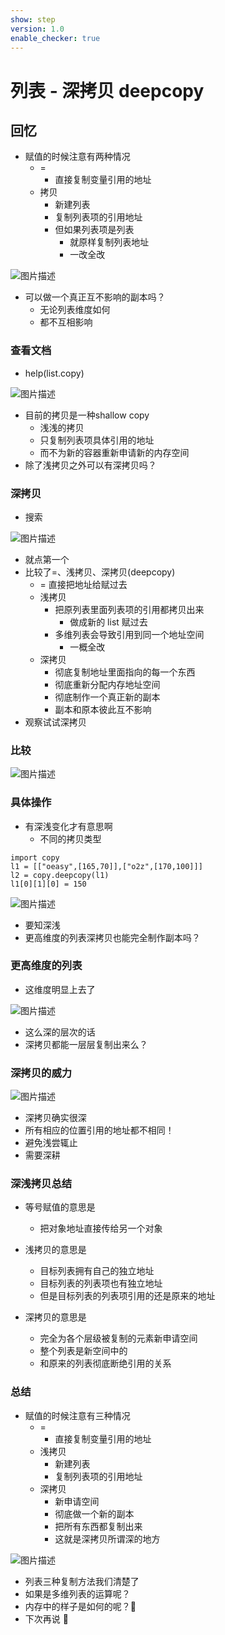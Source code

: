 ```yaml
---
show: step
version: 1.0
enable_checker: true
---
```


# 列表 - 深拷贝 deepcopy

## 回忆

- 赋值的时候注意有两种情况
  - = 
	- 直接复制变量引用的地址
  - 拷贝 
	- 新建列表
	- 复制列表项的引用地址	
	- 但如果列表项是列表
		- 就原样复制列表地址
		- 一改全改

![图片描述](https://doc.shiyanlou.com/courses/uid1190679-20221129-1669730371125)

- 可以做一个真正互不影响的副本吗？
	- 无论列表维度如何
	- 都不互相影响

### 查看文档

- help(list.copy)

![图片描述](https://doc.shiyanlou.com/courses/uid1190679-20221129-1669710271108)

- 目前的拷贝是一种shallow copy
	- 浅浅的拷贝
	- 只复制列表项具体引用的地址
	- 而不为新的容器重新申请新的内存空间
- 除了浅拷贝之外可以有深拷贝吗？
	
### 深拷贝

- 搜索

![图片描述](https://doc.shiyanlou.com/courses/uid1190679-20210829-1630231994247)

- 就点第一个
- 比较了=、浅拷贝、深拷贝(deepcopy)
  - = 直接把地址给赋过去
  - 浅拷贝 
	- 把原列表里面列表项的引用都拷贝出来 
		- 做成新的 list 赋过去
	- 多维列表会导致引用到同一个地址空间
		- 一概全改
  - 深拷贝
    - 彻底复制地址里面指向的每一个东西
    - 彻底重新分配内存地址空间
    - 彻底制作一个真正新的副本
    - 副本和原本彼此互不影响
- 观察试试深拷贝

### 比较

![图片描述](https://doc.shiyanlou.com/courses/uid1190679-20210829-1630232036597)

### 具体操作

- 有深浅变化才有意思啊
	- 不同的拷贝类型

```
import copy
l1 = [["oeasy",[165,70]],["o2z",[170,100]]]
l2 = copy.deepcopy(l1)
l1[0][1][0] = 150
```

![图片描述](https://doc.shiyanlou.com/courses/uid1190679-20231205-1701786120254)

- 要知深浅
- 更高维度的列表深拷贝也能完全制作副本吗？

### 更高维度的列表

- 这维度明显上去了

![图片描述](https://doc.shiyanlou.com/courses/uid1190679-20210829-1630241545363)

- 这么深的层次的话
- 深拷贝都能一层层复制出来么？

### 深拷贝的威力

![图片描述](https://doc.shiyanlou.com/courses/uid1190679-20211128-1638063431697)

- 深拷贝确实很深
- 所有相应的位置引用的地址都不相同！
- 避免浅尝辄止
- 需要深耕


### 深浅拷贝总结

- 等号赋值的意思是
	- 把对象地址直接传给另一个对象

- 浅拷贝的意思是
  - 目标列表拥有自己的独立地址
  - 目标列表的列表项也有独立地址
  - 但是目标列表的列表项引用的还是原来的地址
- 深拷贝的意思是
  - 完全为各个层级被复制的元素新申请空间
  - 整个列表是新空间中的
  - 和原来的列表彻底断绝引用的关系


### 总结

- 赋值的时候注意有三种情况
  - = 
	- 直接复制变量引用的地址
  - 浅拷贝 
	- 新建列表
	- 复制列表项的引用地址
  - 深拷贝 
	- 新申请空间
	- 彻底做一个新的副本
	- 把所有东西都复制出来
	- 这就是深拷贝所谓深的地方

![图片描述](https://doc.shiyanlou.com/courses/uid1190679-20221129-1669712354030)

- 列表三种复制方法我们清楚了
- 如果是多维列表的运算呢？
- 内存中的样子是如何的呢？🤔
- 下次再说 👋


